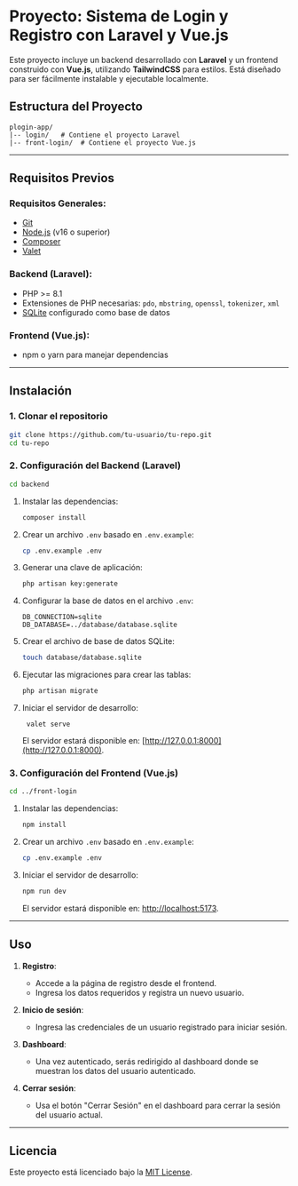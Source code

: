 # Proyecto: Sistema de Login y Registro con Laravel y Vue.js

Este proyecto incluye un backend desarrollado con **Laravel** y un frontend construido con **Vue.js**, utilizando **TailwindCSS** para estilos. Está diseñado para ser fácilmente instalable y ejecutable localmente.

## Estructura del Proyecto
```
plogin-app/
|-- login/   # Contiene el proyecto Laravel
|-- front-login/  # Contiene el proyecto Vue.js
```

---

## Requisitos Previos

### Requisitos Generales:
- [Git](https://git-scm.com/)
- [Node.js](https://nodejs.org/) (v16 o superior)
- [Composer](https://getcomposer.org/)
- [Valet](https://laravel.com/docs/valet) 

### Backend (Laravel):
- PHP >= 8.1
- Extensiones de PHP necesarias: `pdo`, `mbstring`, `openssl`, `tokenizer`, `xml`
- [SQLite](https://www.sqlite.org/index.html) configurado como base de datos

### Frontend (Vue.js):
- npm o yarn para manejar dependencias

---

## Instalación

### 1. Clonar el repositorio
```bash
git clone https://github.com/tu-usuario/tu-repo.git
cd tu-repo
```

### 2. Configuración del Backend (Laravel)
```bash
cd backend
```
1. Instalar las dependencias:
   ```bash
   composer install
   ```

2. Crear un archivo `.env` basado en `.env.example`:
   ```bash
   cp .env.example .env
   ```

3. Generar una clave de aplicación:
   ```bash
   php artisan key:generate
   ```

4. Configurar la base de datos en el archivo `.env`:
   ```env
   DB_CONNECTION=sqlite
   DB_DATABASE=../database/database.sqlite
   ```

5. Crear el archivo de base de datos SQLite:
   ```bash
   touch database/database.sqlite
   ```

6. Ejecutar las migraciones para crear las tablas:
   ```bash
   php artisan migrate
   ```

7. Iniciar el servidor de desarrollo:
   ```valet link login
    valet serve

   ```
   El servidor estará disponible en: [http://127.0.0.1:8000](http://127.0.0.1:8000).

### 3. Configuración del Frontend (Vue.js)
```bash
cd ../front-login
```
1. Instalar las dependencias:
   ```bash
   npm install
   ```

2. Crear un archivo `.env` basado en `.env.example`:
   ```bash
   cp .env.example .env
   ```

3. Iniciar el servidor de desarrollo:
   ```bash
   npm run dev
   ```
   El servidor estará disponible en: [http://localhost:5173](http://localhost:5173).

---

## Uso

1. **Registro**:
   - Accede a la página de registro desde el frontend.
   - Ingresa los datos requeridos y registra un nuevo usuario.

2. **Inicio de sesión**:
   - Ingresa las credenciales de un usuario registrado para iniciar sesión.

3. **Dashboard**:
   - Una vez autenticado, serás redirigido al dashboard donde se muestran los datos del usuario autenticado.

4. **Cerrar sesión**:
   - Usa el botón "Cerrar Sesión" en el dashboard para cerrar la sesión del usuario actual.

---


## Licencia
Este proyecto está licenciado bajo la [MIT License](https://opensource.org/licenses/MIT).

